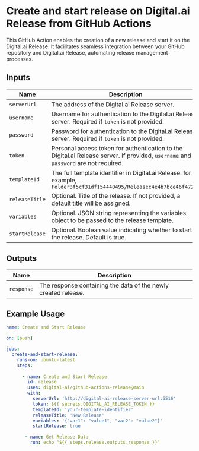 # Create and start release on Digital.ai Release from GitHub Actions

This GitHub Action enables the creation of a new release and start it on the Digital.ai Release. It facilitates seamless integration between your GitHub repository and Digital.ai Release, automating release management processes.

## Inputs

| Name         | Description                                                                                                                         | Required | Default |
|--------------|-------------------------------------------------------------------------------------------------------------------------------------|----------|---------|
| `serverUrl`  | The address of the Digital.ai Release server.                                                                                       | Yes      | -       |
| `username`   | Username for authentication to the Digital.ai Release server. Required if `token` is not provided.                                  | No       | -       |
| `password`   | Password for authentication to the Digital.ai Release server. Required if `token` is not provided.                                  | No       | -       |
| `token`      | Personal access token for authentication to the Digital.ai Release server. If provided, `username` and `password` are not required. | No       | -       |
| `templateId` | The full template identifier in Digital.ai Release. for example, `Folder3f5cf31df154440495/Releasec4e4b7bce46f4720a`                                            | Yes      | -       |
| `releaseTitle` | Optional. Title of the release. If not provided, a default title will be assigned.                                                | No       | -       |
| `variables`  | Optional. JSON string representing the variables object to be passed to the release template.                                       | No       | -       |
| `startRelease` | Optional. Boolean value indicating whether to start the release. Default is true.                                                 | No       | true    |

## Outputs

| Name         | Description                                                                               |
|--------------|-------------------------------------------------------------------------------------------|
| `response`   | The response containing the data of the newly created release.                            |

## Example Usage

```yaml
name: Create and Start Release

on: [push]

jobs:
  create-and-start-release:
    runs-on: ubuntu-latest
    steps:
    
      - name: Create and Start Release
        id: release
        uses: digital-ai/github-actions-release@main
        with:
          serverUrl: 'http://digital-ai-release-server-url:5516'
          token: ${{ secrets.DIGITAL_AI_RELEASE_TOKEN }}
          templateId: 'your-template-identifier'
          releaseTitle: 'New Release'
          variables: '{"var1": "value1", "var2": "value2"}'
          startRelease: true

       - name: Get Release Data
         run: echo "${{ steps.release.outputs.response }}"
